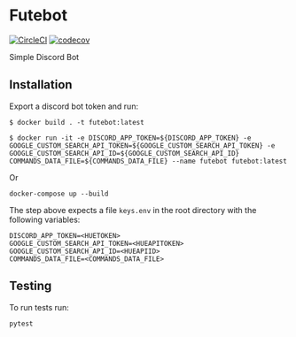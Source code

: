 # Futebot

[![CircleCI](https://circleci.com/gh/mrisoli/futebot/tree/master.svg?style=svg)](https://circleci.com/gh/mrisoli/futebot/tree/master)
[![codecov](https://codecov.io/gh/mrisoli/futebot/branch/master/graph/badge.svg)](https://codecov.io/gh/mrisoli/futebot)

Simple Discord Bot

## Installation

Export a discord bot token and run:

```
$ docker build . -t futebot:latest

$ docker run -it -e DISCORD_APP_TOKEN=${DISCORD_APP_TOKEN} -e GOOGLE_CUSTOM_SEARCH_API_TOKEN=${GOOGLE_CUSTOM_SEARCH_API_TOKEN} -e GOOGLE_CUSTOM_SEARCH_API_ID=${GOOGLE_CUSTOM_SEARCH_API_ID} COMMANDS_DATA_FILE=${COMMANDS_DATA_FILE} --name futebot futebot:latest
```

Or

```
docker-compose up --build
```
The step above expects a file `keys.env` in the root directory with the following variables:
```.env
DISCORD_APP_TOKEN=<HUETOKEN>
GOOGLE_CUSTOM_SEARCH_API_TOKEN=<HUEAPITOKEN>
GOOGLE_CUSTOM_SEARCH_API_ID=<HUEAPIID>
COMMANDS_DATA_FILE=<COMMANDS_DATA_FILE>
```

## Testing

To run tests run:

```
pytest
```
